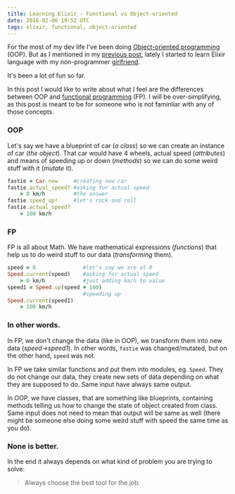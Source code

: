 ```yaml
---
title: Learning Elixir - Functional vs Object-oriented
date: 2016-02-06 19:52 UTC
tags: elixir, functional, object-oriented
---
```


For the most of my dev life I've been doing [Object-oriented programming](https://en.wikipedia.org/wiki/Object-oriented_programming) (OOP). But as I mentioned in my [previous post](https://hovancik.net/blog/2016/01/28/learning-elixir-or-what-is-couple-programming.html), lately I started to learn Elixir language with my non-programmer [girlfriend](https://ontheshelf.github.io/).

It's been a lot of fun so far.

In this post I would like to write about what I feel are the differences between OOP and [functional programming](https://en.wikipedia.org/wiki/Functional_programming) (FP). I will be over-simplifying, as this post is meant to be for someone who is not faminliar with any of those concepts.

### OOP
Let's say we have a blueprint of car (*a class*) so we can create an instance of car (*the object*). That car would have 4 wheels, actual speed (*attributes*) and means of speeding up or down (*methods*) so we can do some weird stuff with it (*mutate* it).

```ruby
fastie = Car.new     #creating new car
fastie.actual_speed? #asking for actual speed  
	> 0 km/h         #the answer
fastie.speed_up!     #let's rock and roll
fastie.actual_speed?
	> 100 km/h
```


### FP

FP is all about Math. We have mathematical expressions (*functions*) that help us to do weird stuff to our data (*transforming* them).

```ruby
speed = 0 				#let's say we are at 0 			
Speed.current(speed)    #asking for actual speed
	> 0 km/h            #just adding km/h to value
speed1 = Speed.up(speed + 100)
                        #speeding up
Speed.current(speed1)
	> 100 km/h           	
```  



### In other words.
In FP, we don't change the data (like in OOP), we transform them into new data (*speed->speed1*). In other words, `fastie` was changed/mutated, but on the other hand, `speed` was not.

In FP we take similar functions and put them into modules, eg. `Speed`. They do not change our data, they create new sets of data depending on what they are supposed to do. Same input have always same output.

In OOP, we have classes, that are something like blueprints, containing methods telling us how to change the state of object created from class. Same input does not need to mean that output will be same as well (there might be someone else doing some weird stuff with speed the same time as you do).

### None is better.
In the end it always depends on what kind of problem you are trying to solve:
> Always choose the best tool for the job.  

